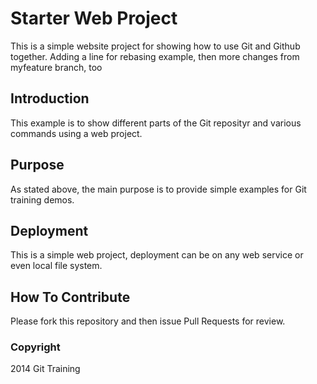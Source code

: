# Starter Web Project

This is a simple website project for showing how to use Git and Github together. Adding a line for rebasing example, then more changes from myfeature branch, too

## Introduction

This example is to show different parts of the Git reposityr and various commands using a web project.

## Purpose

As stated above, the main purpose is to provide simple examples for Git training demos.

## Deployment

This is a simple web project, deployment can be on any web service or even local file system.

## How To Contribute

Please fork this repository and then issue Pull Requests for review.

### Copyright 

2014 Git Training